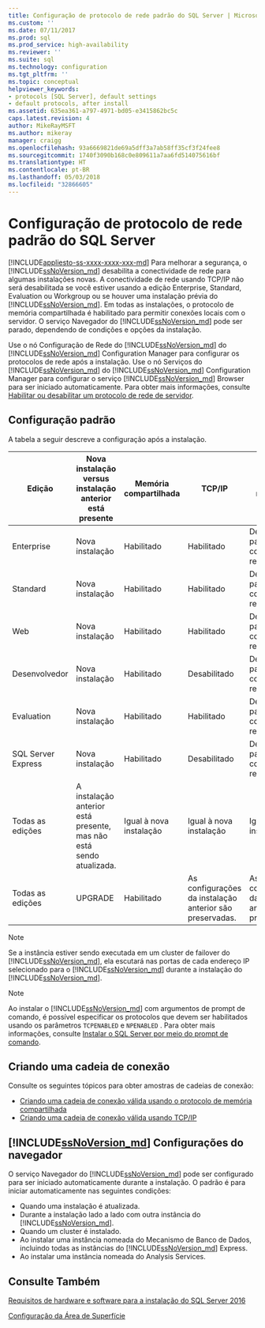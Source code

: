 ```yaml
---
title: Configuração de protocolo de rede padrão do SQL Server | Microsoft Docs
ms.custom: ''
ms.date: 07/11/2017
ms.prod: sql
ms.prod_service: high-availability
ms.reviewer: ''
ms.suite: sql
ms.technology: configuration
ms.tgt_pltfrm: ''
ms.topic: conceptual
helpviewer_keywords:
- protocols [SQL Server], default settings
- default protocols, after install
ms.assetid: 635ea361-a797-4971-bd05-e3415862bc5c
caps.latest.revision: 4
author: MikeRayMSFT
ms.author: mikeray
manager: craigg
ms.openlocfilehash: 93a6669821de69a5dff3a7ab58ff35cf3f24fee8
ms.sourcegitcommit: 1740f3090b168c0e809611a7aa6fd514075616bf
ms.translationtype: HT
ms.contentlocale: pt-BR
ms.lasthandoff: 05/03/2018
ms.locfileid: "32866605"
---
```

# <a name="default-sql-server-network-protocol-configuration"></a>Configuração de protocolo de rede padrão do SQL Server
[!INCLUDE[appliesto-ss-xxxx-xxxx-xxx-md](../../includes/appliesto-ss-xxxx-xxxx-xxx-md.md)]
Para melhorar a segurança, o [!INCLUDE[ssNoVersion_md](../../includes/ssnoversion-md.md)] desabilita a conectividade de rede para algumas instalações novas. A conectividade de rede usando TCP/IP não será desabilitada se você estiver usando a edição Enterprise, Standard, Evaluation ou Workgroup ou se houver uma instalação prévia do [!INCLUDE[ssNoVersion_md](../../includes/ssnoversion-md.md)]. Em todas as instalações, o protocolo de memória compartilhada é habilitado para permitir conexões locais com o servidor. O serviço Navegador do [!INCLUDE[ssNoVersion_md](../../includes/ssnoversion-md.md)] pode ser parado, dependendo de condições e opções da instalação.

Use o nó Configuração de Rede do [!INCLUDE[ssNoVersion_md](../../includes/ssnoversion-md.md)] do [!INCLUDE[ssNoVersion_md](../../includes/ssnoversion-md.md)] Configuration Manager para configurar os protocolos de rede após a instalação. Use o nó Serviços do [!INCLUDE[ssNoVersion_md](../../includes/ssnoversion-md.md)] do [!INCLUDE[ssNoVersion_md](../../includes/ssnoversion-md.md)] Configuration Manager para configurar o serviço [!INCLUDE[ssNoVersion_md](../../includes/ssnoversion-md.md)] Browser para ser iniciado automaticamente. Para obter mais informações, consulte [Habilitar ou desabilitar um protocolo de rede de servidor](../../database-engine/configure-windows/enable-or-disable-a-server-network-protocol.md).


## <a name="default-configuration"></a>Configuração padrão

A tabela a seguir descreve a configuração após a instalação.

Edição | Nova instalação versus instalação anterior está presente | Memória compartilhada | TCP/IP    | Pipes nomeados
| -------- | -- | -- | -- | --  |  
Enterprise  | Nova instalação  | Habilitado   | Habilitado   | Desabilitado para conexões de rede.
Standard    | Nova instalação  | Habilitado   | Habilitado   | Desabilitado para conexões de rede.
Web | Nova instalação  | Habilitado   | Habilitado   | Desabilitado para conexões de rede.
Desenvolvedor   | Nova instalação  | Habilitado   | Desabilitado  | Desabilitado para conexões de rede.
Evaluation  | Nova instalação  | Habilitado   | Habilitado   | Desabilitado para conexões de rede.
SQL Server Express  | Nova instalação  | Habilitado   | Desabilitado  | Desabilitado para conexões de rede.
Todas as edições    | A instalação anterior está presente, mas não está sendo atualizada.   | Igual à nova instalação  | Igual à nova instalação  | Igual à nova instalação
Todas as edições    | UPGRADE   | Habilitado   | As configurações da instalação anterior são preservadas.    | As configurações da instalação anterior são preservadas.


>[!NOTE]
> Se a instância estiver sendo executada em um cluster de failover do [!INCLUDE[ssNoVersion_md](../../includes/ssnoversion-md.md)], ela escutará nas portas de cada endereço IP selecionado para o [!INCLUDE[ssNoVersion_md](../../includes/ssnoversion-md.md)] durante a instalação do [!INCLUDE[ssNoVersion_md](../../includes/ssnoversion-md.md)].
 
>[!NOTE]
> Ao instalar o [!INCLUDE[ssNoVersion_md](../../includes/ssnoversion-md.md)] com argumentos de prompt de comando, é possível especificar os protocolos que devem ser habilitados usando os parâmetros `TCPENABLED` e `NPENABLED` . Para obter mais informações, consulte [Instalar o SQL Server por meio do prompt de comando](../../database-engine/install-windows/install-sql-server-2016-from-the-command-prompt.md).

## <a name="creating-a-connection-string"></a>Criando uma cadeia de conexão

Consulte os seguintes tópicos para obter amostras de cadeias de conexão:
* [Criando uma cadeia de conexão válida usando o protocolo de memória compartilhada](../../tools/configuration-manager/creating-a-valid-connection-string-using-shared-memory-protocol.md)
* [Criando uma cadeia de conexão válida usando TCP/IP](../../tools/configuration-manager/creating-a-valid-connection-string-using-tcp-ip.md)



## <a name="includessnoversionmdincludesssnoversion-mdmd-browser-settings"></a>[!INCLUDE[ssNoVersion_md](../../includes/ssnoversion-md.md)] Configurações do navegador

O serviço Navegador do [!INCLUDE[ssNoVersion_md](../../includes/ssnoversion-md.md)] pode ser configurado para ser iniciado automaticamente durante a instalação. O padrão é para iniciar automaticamente nas seguintes condições:

* Quando uma instalação é atualizada.
* Durante a instalação lado a lado com outra instância do [!INCLUDE[ssNoVersion_md](../../includes/ssnoversion-md.md)].
* Quando um cluster é instalado.
* Ao instalar uma instância nomeada do Mecanismo de Banco de Dados, incluindo todas as instâncias do [!INCLUDE[ssNoVersion_md](../../includes/ssnoversion-md.md)] Express.
* Ao instalar uma instância nomeada do Analysis Services.

## <a name="see-also"></a>Consulte Também

[Requisitos de hardware e software para a instalação do SQL Server 2016](../../sql-server/install/hardware-and-software-requirements-for-installing-sql-server.md)

[Configuração da Área de Superfície](../../relational-databases/security/surface-area-configuration.md)  



